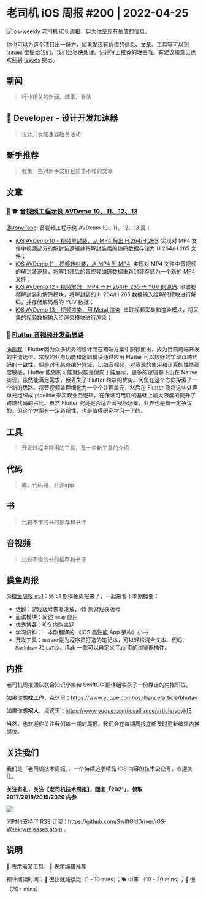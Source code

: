 # 老司机 iOS 周报 #200 | 2022-04-25

![ios-weekly](https://github.com/SwiftOldDriver/iOS-Weekly/blob/master/assets/ios-weekly.png?raw=true)
老司机 iOS 周报，只为你呈现有价值的信息。

你也可以为这个项目出一份力，如果发现有价值的信息、文章、工具等可以到 [Issues](https://github.com/SwiftOldDriver/iOS-Weekly/issues) 里提给我们，我们会尽快处理。记得写上推荐的理由哦。有建议和意见也欢迎到 [Issues](https://github.com/SwiftOldDriver/iOS-Weekly/issues) 提出。

## 新闻

> 行业相关的新闻、趣事、看法

##  Developer - 设计开发加速器

> 设计开发加速器相关活动

## 新手推荐

> 收集一些对新手友好且质量不错的文章

## 文章



### 🌟 🐕 [音视频工程示例 AVDemo 10、11、12、13](https://mp.weixin.qq.com/s/4Ua9PZllWRLYF79hwsH0DQ)

[@JonyFang](https://github.com/JonyFang): 音视频工程示例 AVDemo 10、11、12、13 篇：

- [iOS AVDemo 10 - 视频解封装，从 MP4 解出 H.264/H.265](https://mp.weixin.qq.com/s/4Ua9PZllWRLYF79hwsH0DQ): 实现对 MP4 文件中视频部分的解封装逻辑并将解封装后的编码数据存储为 H.264/H.265 文件；
- [iOS AVDemo 11 - 视频转封装，从 MP4 到 MP4](https://mp.weixin.qq.com/s/VVItfhebc6L-JQFCGBtapQ): 实现对 MP4 文件中音视频的解封装逻辑，将解封装后的音视频编码数据重新封装存储为一个新的 MP4 文件；
- [iOS AVDemo 12 - 视频解码，MP4 → H.264/H.265 → YUV 的源码](https://mp.weixin.qq.com/s/BIazU0Wd5_p4bx4nKJoH-g): 串联视频解封装和解码模块，将解封装的 H.264/H.265 数据输入给解码模块进行解码，并存储解码后的 YUV 数据；
- [iOS AVDemo 13 - 视频渲染，用 Metal 渲染](https://mp.weixin.qq.com/s/4K8xPX_A8NA01ecmA6UCtw): 串联视频采集和渲染模块，将采集的视频数据输入给渲染模块进行渲染；



### 🐢 [Flutter 音视频开发新思路](https://mp.weixin.qq.com/s/ZpHfkz8CQmPhKY4--WYTWw)

[@莲叔](http://github.com/aaaron7)：Flutter因为众多优秀的设计而在跨端方案中脱颖而出，成为目前跨端开发的主流选型。常规的业务功能和逻辑模块通过应用 Flutter 可以较好的实现双端代码的一致性。但是对于某些细分领域，比如音视频，对资源的使用和计算的性能高度敏感，Flutter 能做的可能就只能是偏向于纯展示，更多的逻辑都下沉在 Native 实现。虽然能满足需求，但丢失了 Flutter 跨端的优势。闲鱼在这个方向探索了一个新的思路。将音视频处理细化为一个个处理单元，然后在 Flutter 侧将这些处理单元组织成 pipeline 来实现业务逻辑，在保证可用性的基础上最大限度的提升了跨端代码的占比。虽然 Flutter 究竟是否适合音视频场景，业界也是有一定争议的。但这个方案有一定新颖性，也是值得研究学习一下的。

## 工具

> 开发过程中常用的工具，及一些新工具的介绍

## 代码

> 库，代码段，开源app

## 书

> 比较不错的书的推荐和书评

## 音视频

> 比较不错的书的推荐和书评

## 摸鱼周报

[@摸鱼周报 #51](https://mp.weixin.qq.com/s/ogjhELipiVFRaYJkT2NQwA)：第 51 期摸鱼周报来了，一起来看下本期概要：

* 话题：游戏版号恢复发放，45 款游戏获版号
* 面试模块：简述 `mmap` 应用
* 优秀博客：iOS 内购主题
* 学习资料：一本刚翻译的 《iOS 高性能 App 架构》小书
* 开发工具：`Quiver`是为程序员打造的笔记本，可以轻松混合文本、代码、`Markdown` 和 `LaTeX`。iTab 一款可以自定义 Tab 页的浏览器插件。

## 内推

老司机周报团队联合知识小集和 SwiftGG 翻译组收录了一份靠谱的内推职位。

如果你想**找工作**，点这里：https://www.yuque.com/iosalliance/article/bhutav

如果你想**招人**，点这里：https://www.yuque.com/iosalliance/article/ycyhf3

当然，也欢迎你关注我们每一期的周报，我们会在每期周报底部及时更新编辑内推岗位。

## 关注我们

我们是「老司机技术周报」，一个持续追求精品 iOS 内容的技术公众号，欢迎关注。

**关注有礼，关注【老司机技术周报】，回复「2021」，领取 2017/2018/2019/2020 内参**

![](https://github.com/SwiftOldDriver/iOS-Weekly/blob/master/assets/qrcode_for_wechat.jpg?raw=true)

同时也支持了 RSS 订阅：https://github.com/SwiftOldDriver/iOS-Weekly/releases.atom 。

## 说明

🚧 表示需某工具，🌟 表示编辑推荐

预计阅读时间：🐎 很快就能读完（1 - 10 mins）；🐕 中等 （10 - 20 mins）；🐢 慢（20+ mins）

